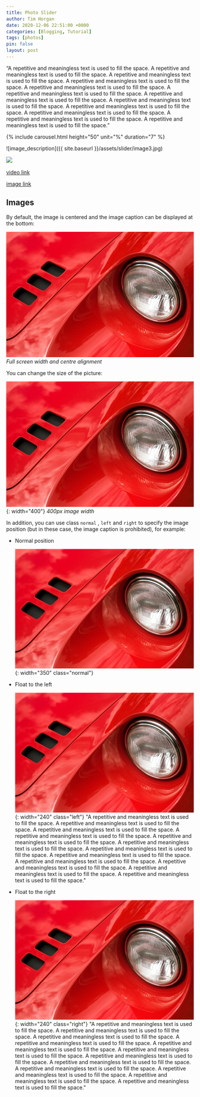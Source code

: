 ```yaml
---
title: Photo Slider
author: Tim Horgan
date: 2020-12-06 22:51:00 +0000
categories: [Blogging, Tutorial]
tags: [photos]
pin: false
layout: post
---
```


“A repetitive and meaningless text is used to fill the space. A repetitive and meaningless text is used to fill the space. A repetitive and meaningless text is used to fill the space. A repetitive and meaningless text is used to fill the space. A repetitive and meaningless text is used to fill the space. A repetitive and meaningless text is used to fill the space. A repetitive and meaningless text is used to fill the space. A repetitive and meaningless text is used to fill the space. A repetitive and meaningless text is used to fill the space. A repetitive and meaningless text is used to fill the space. A repetitive and meaningless text is used to fill the space. A repetitive and meaningless text is used to fill the space.”

{% include carousel.html height="50" unit="%" duration="7" %}

![image_description]({{ site.baseurl }}/assets/slider/image3.jpg)

<img src="//images.weserv.nl/?url=https://www.studentawards.ie/images/slider/1.jpg&w=300&h=300&fit=cover&mask=circle">


[//]: # (This is a comment)
[//]: # (This is a comment on a new line)

<!--- Make sure add a double space after each comment line. --->

[video link](https://youtu.be/iWowJBRMtpc?t=90s)

[image link](https://www.studentawards.ie/images/slider/1.jpg)



## Images

By default, the image is centered and the image caption can be displayed at the bottom:


![Desktop View](/assets/images/gallery-0/image1.jpg)
_Full screen width and centre alignment_

You can change the size of the picture:

![Desktop View](/assets/images/gallery-0/image1.jpg){: width="400"}
_400px image width_

In addition, you can use class `normal` , `left` and `right` to specify the image position (but in these case, the image caption is prohibited), for example:

- Normal position

  ![Desktop View](/assets/images/gallery-0/image1.jpg){: width="350" class="normal"}

- Float to the left

  ![Desktop View](/assets/images/gallery-0/image1.jpg){: width="240" class="left"}
  "A repetitive and meaningless text is used to fill the space. A repetitive and meaningless text is used to fill the space. A repetitive and meaningless text is used to fill the space. A repetitive and meaningless text is used to fill the space. A repetitive and meaningless text is used to fill the space. A repetitive and meaningless text is used to fill the space. A repetitive and meaningless text is used to fill the space. A repetitive and meaningless text is used to fill the space. A repetitive and meaningless text is used to fill the space. A repetitive and meaningless text is used to fill the space. A repetitive and meaningless text is used to fill the space. A repetitive and meaningless text is used to fill the space."

- Float to the right

  ![Desktop View](/assets/images/gallery-0/image1.jpg){: width="240" class="right"}
  "A repetitive and meaningless text is used to fill the space. A repetitive and meaningless text is used to fill the space. A repetitive and meaningless text is used to fill the space. A repetitive and meaningless text is used to fill the space. A repetitive and meaningless text is used to fill the space. A repetitive and meaningless text is used to fill the space. A repetitive and meaningless text is used to fill the space. A repetitive and meaningless text is used to fill the space. A repetitive and meaningless text is used to fill the space. A repetitive and meaningless text is used to fill the space. A repetitive and meaningless text is used to fill the space. A repetitive and meaningless text is used to fill the space."



<script type="text/javascript" src="/assets/js/lightbox.js"></script>
<link rel="stylesheet" href="/assets/css/lightbox.css">




